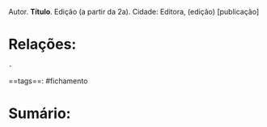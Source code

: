 Autor. **Título**. Edição (a partir da 2a). Cidade: Editora, (edição) [publicação] 
	
# Relações:
	- 
==tags==: #fichamento
# Sumário:  